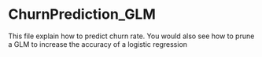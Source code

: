 # ChurnPrediction_GLM
This file explain how to predict churn rate. You would also see how to prune a GLM to increase the accuracy of a logistic regression

